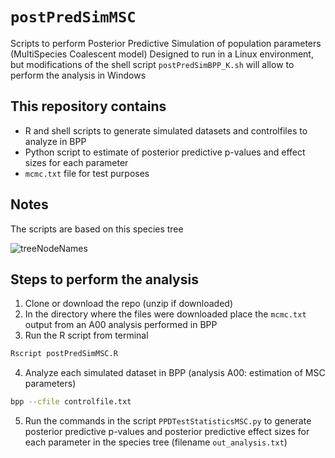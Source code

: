 # `postPredSimMSC`

Scripts to perform Posterior Predictive Simulation of population parameters (MultiSpecies Coalescent model)
Designed to run in a Linux environment, but modifications of the shell script `postPredSimBPP_K.sh` will allow to perform the analysis in Windows

## This repository contains

 - R and shell scripts to generate simulated datasets and controlfiles to analyze in BPP
 - Python script to estimate of posterior predictive p-values and effect sizes for each parameter
 - `mcmc.txt` file for test purposes

## Notes

The scripts are based on this species tree

![treeNodeNames](https://user-images.githubusercontent.com/39627346/154763344-9b18394e-7c52-4952-a0ba-a575a1397762.svg)

## Steps to perform the analysis

1. Clone or download the repo (unzip if downloaded)
2. In the directory where the files were downloaded place the `mcmc.txt` output from an A00 analysis performed in BPP
3. Run the R script from terminal
```sh
Rscript postPredSimMSC.R
```
4. Analyze each simulated dataset in BPP (analysis A00: estimation of MSC parameters)
```sh
bpp --cfile controlfile.txt
```
5. Run the commands in the script `PPDTestStatisticsMSC.py` to generate posterior predictive p-values and posterior predictive effect sizes for each parameter in the species tree (filename `out_analysis.txt`)
